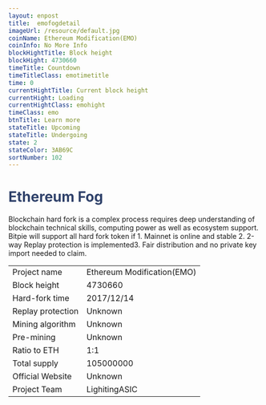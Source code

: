```yaml
---
layout: enpost
title:  emofogdetail
imageUrl: /resource/default.jpg
coinName: Ethereum Modification(EMO)
coinInfo: No More Info
blockHightTitle: Block height
blockHight: 4730660
timeTitle: Countdown
timeTitleClass: emotimetitle
time: 0
currentHightTitle: Current block height
currentHight: Loading
currentHightClass: emohight
timeClass: emo
btnTitle: Learn more
stateTitle: Upcoming
stateTitle: Undergoing
state: 2
stateColor: 3AB69C
sortNumber: 102
---
```

<h1 style="color: #2F416A">Ethereum Fog</h1>
<p class="summarytxt">Blockchain hard fork is a complex process requires deep understanding of blockchain technical skills, computing power as well as ecosystem support. Bitpie will support all hard fork token if 1. Mainnet is online and stable 2. 2-way Replay protection is implemented3. Fair distribution and no private key import needed to claim.
</p>
<table class="center">
  <tbody>
    <tr>
        <td class="tablehalf">Project name</td>
        <td class="tablehalf">Ethereum Modification(EMO)</td>
    </tr>
    <tr>
        <td>Block height</td>
        <td>4730660</td>
    </tr>
    <tr>
        <td>Hard-fork time</td>
        <td>2017/12/14</td>
    </tr>
    <tr>
        <td>Replay protection</td>
        <td>Unknown</td>
    </tr>
    <tr>
        <td>Mining algorithm</td>
        <td>Unknown</td>
    </tr>
    <tr>
        <td>Pre-mining</td>
        <td>Unknown</td>
    </tr>
    <tr>
        <td>Ratio to ETH</td>
        <td>1:1</td>
    </tr>
    <tr>
        <td>Total supply</td>
        <td>105000000</td>
    </tr>
    <tr>
        <td>Official Website</td>
        <td>Unknown</td>
    </tr>
    <tr>
        <td>Project Team</td>
        <td>LighitingASIC</td>
    </tr>
  </tbody>
</table>